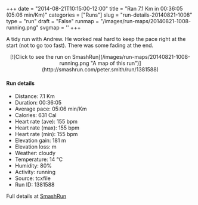 +++
date = "2014-08-21T10:15:00-12:00"
title = "Ran 7.1 Km in 00:36:05 (05:06 min/Km)"
categories = ["Runs"]
slug = "run-details-20140821-1008"
type = "run"
draft = "False"
runmap = "/images/run-maps/20140821-1008-running.png"
svgmap = '<polyline points="0 55, 1 60, 2 61, 14 49, 15 49, 22 44, 26 43, 28 44, 28 44, 31 45, 31 46, 32 46, 38 42, 39 39, 45 39, 55 39, 62 40, 66 42, 72 48, 74 49, 81 54, 91 56, 100 55, 97 56, 89 56, 81 54, 76 51, 66 42, 62 40, 47 39, 39 40, 38 42, 33 46, 27 43, 24 44, 18 47, 16 49, 15 49, 10 53">'
+++

A tidy run with Andrew. He worked real hard to keep the pace right at the start (not to go too fast). There was some fading at the end. 



<!--more-->

<center>
[![Click to see the run on SmashRun](/images/run-maps/20140821-1008-running.png "A map of this run")](http://smashrun.com/peter.smith/run/1381588)
</center>

#### Run details

* Distance: 7.1 Km
* Duration: 00:36:05
* Average pace: 05:06 min/Km
* Calories: 631 Cal
* Heart rate (ave): 155 bpm
* Heart rate (max): 155 bpm
* Heart rate (min): 155 bpm
* Elevation gain: 181 m
* Elevation loss:  m
* Weather: cloudy
* Temperature: 14 &deg;C
* Humidity: 80%
* Activity: running
* Source: tcxfile
* Run ID: 1381588

Full details at [SmashRun](http://smashrun.com/peter.smith/run/1381588)